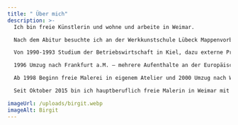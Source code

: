 ```yaml
---
title: " Über mich"
description: >-
  Ich bin freie Künstlerin und wohne und arbeite in Weimar.

  Nach dem Abitur besuchte ich an der Werkkunstschule Lübeck Mappenvorbereitungskurse bei Detlef Moraht worauf ich mit dem Innenarchitekturstudium an der Akademie der bildenden Künste in Stuttgart begann. Darauf folgte ein erster Auslandsaufenthalt in den USA, Los Angeles.

  Von 1990-1993 Studium der Betriebswirtschaft in Kiel, dazu externe Prüfung zur Bankkauffrau. Parallel dazu Teilnahme an weiteren Malkursen bei Detlef Moraht in Lübeck.

  1996 Umzug nach Frankfurt a.M. – mehrere Aufenthalte an der Europäischen Akademie für bildende Kunst e.V. in Trier im Rahmen der Sommerakademien: Zeichnen, abstrakte Malerei, Bildhauerei.

  Ab 1998 Beginn freie Malerei in eigenem Atelier und 2000 Umzug nach Weimar, Kurs im Hofatelier Niedergrunstedt und regelmäßige Kurse an der Mal- und Zeichenschule Weimar vorwiegend bei Roger Bonnard, Karsten Kunert und Peter Stechert.

  Seit Oktober 2015 bin ich hauptberuflich freie Malerin in Weimar mit eigenem Atelier.

imageUrl: /uploads/birgit.webp
imageAlt: Birgit
---
```


